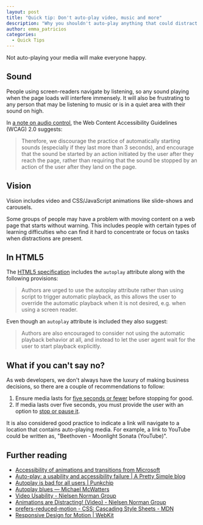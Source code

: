 ```yaml
---
layout: post
title: "Quick tip: Don't auto-play video, music and more"
description: "Why you shouldn't auto-play anything that could distract the user from their main task."
author: emma_patricios
categories:
  - Quick Tips
---
```


Not auto-playing your media will make everyone happy.

## Sound

People using screen-readers navigate by listening, so any sound playing when the page loads will interfere immensely. It will also be frustrating to any person that may be listening to music or is in a quiet area with their sound on high.

In [a note on audio control](https://www.w3.org/TR/2016/NOTE-UNDERSTANDING-WCAG20-20161007/visual-audio-contrast-dis-audio.html), the Web Content Accessibility Guidelines (WCAG) 2.0 suggests:

> Therefore, we discourage the practice of automatically starting sounds (especially if they last more than 3 seconds), and encourage that the sound be started by an action initiated by the user after they reach the page, rather than requiring that the sound be stopped by an action of the user after they land on the page.

## Vision

Vision includes video and CSS/JavaScript animations like slide-shows and carousels.

Some groups of people may have a problem with moving content on a web page that starts without warning. This includes people with certain types of learning difficulties who can find it hard to concentrate or focus on tasks when distractions are present. 

## In HTML5

The [HTML5 specification](https://w3c.github.io/html/semantics-embedded-content.html#element-attrdef-media-autoplay) includes the <code>autoplay</code> attribute along with the following provisions:

> Authors are urged to use the autoplay attribute rather than using script to trigger automatic playback, as this allows the user to override the automatic playback when it is not desired, e.g. when using a screen reader.

Even though an `autoplay` attribute is included they also suggest:

> Authors are also encouraged to consider not using the automatic playback behavior at all, and instead to let the user agent wait for the user to start playback explicitly.

## What if you can't say no?

As web developers, we don't always have the luxury of making business decisions, so there are a couple of recommendations to follow:

1. Ensure media lasts for [five seconds or fewer](https://www.w3.org/TR/WCAG21/#pause-stop-hide) before stopping for good.
1. If media lasts over five seconds, you must provide the user with an option to [stop or pause it](https://www.w3.org/WAI/WCAG21/Understanding/pause-stop-hide.html).

It is also considered good practice to indicate a link will navigate to a location that contains auto-playing media. For example, a link to YouTube could be written as, "Beethoven - Moonlight Sonata (YouTube)".

## Further reading

- [Accessibility of animations and transitions from Microsoft](https://msdn.microsoft.com/en-us/library/windows/desktop/dn742481.aspx#accessibility)
- [Auto-play: a usability and accessibility failure | A Pretty Simple blog](http://www.prettysimple.co.uk/blog/index.php/2009/07/autoplaying-videos/)
- [Autoplay is bad for all users | Punkchip](http://www.punkchip.com/autoplay-is-bad-for-all-users/)
- [Autoplay blues — Michael McWatters](http://www.mmcwatters.com/blog/2015/6/23/against-autoplaying-videos)
- [Video Usability - Nielsen Norman Group](https://www.nngroup.com/articles/video-usability/)
- [Animations are Distracting! (Video) - Nielsen Norman Group](https://www.nngroup.com/videos/distracting-animations/)
- [prefers-reduced-motion - CSS: Cascading Style Sheets - MDN](https://developer.mozilla.org/en-US/docs/Web/CSS/@media/prefers-reduced-motion)
- [Responsive Design for Motion | WebKit](https://webkit.org/blog/7551/responsive-design-for-motion/)	
